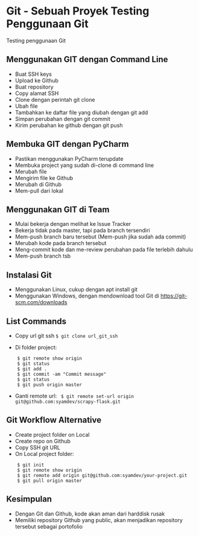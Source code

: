 # Git - Sebuah Proyek Testing Penggunaan Git
Testing penggunaan Git

## Menggunakan GIT dengan Command Line
- Buat SSH keys
- Upload ke Github
- Buat repository
- Copy alamat SSH
- Clone dengan perintah git clone <alamat ssh>
- Ubah file
- Tambahkan ke daftar file yang diubah dengan git add
- Simpan perubahan dengan git commit
- Kirim perubahan ke github dengan git push

## Membuka GIT dengan PyCharm
- Pastikan menggunakan PyCharm terupdate
- Membuka project yang sudah di-clone di command line
- Merubah file
- Mengirim file ke Github
- Merubah di Github
- Mem-pull dari lokal

## Menggunakan GIT di Team
- Mulai bekerja dengan melihat ke Issue Tracker
- Bekerja tidak pada master, tapi pada branch tersendiri
- Mem-push branch baru tersebut (Mem-push jika sudah ada commit)
- Merubah kode pada branch tersebut
- Meng-commit kode dan me-review perubahan pada file terlebih dahulu
- Mem-push branch tsb

## Instalasi Git
- Menggunakan Linux, cukup dengan apt install git
- Menggunakan Windows, dengan mendownload tool Git di 
https://git-scm.com/downloads

## List Commands
- Copy url git ssh
```$ git clone url_git_ssh```

- Di folder project:
```
	$ git remote show origin
	$ git status
	$ git add .
	$ git commit -am "Commit message"
	$ git status
	$ git push origin master
```

- Ganti remote url:
``` $ git remote set-url origin git@github.com:syamdev/scrapy-flask.git```

## Git Workflow Alternative
- Create project folder on Local
- Create repo on Github
- Copy SSH git URL
- On Local project folder:
```
	$ git init
	$ git remote show origin
	$ git remote add origin git@github.com:syamdev/your-project.git
	$ git pull origin master
```

## Kesimpulan
- Dengan Git dan Github, kode akan aman dari harddisk rusak
- Memiliki repository Github yang public, akan menjadikan repository tersebut sebagai
portofolio
